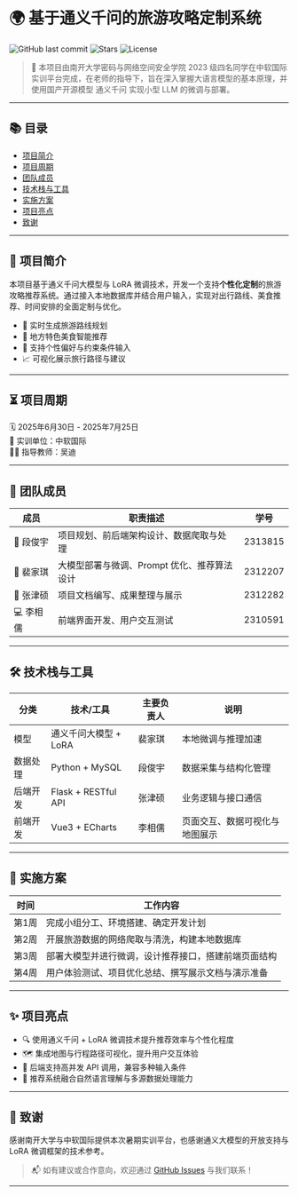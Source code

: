 # 🌍 基于通义千问的旅游攻略定制系统

![GitHub last commit](https://img.shields.io/github/last-commit/Mi-Da-Da/NK_ChinaSoft_project)
![Stars](https://img.shields.io/github/stars/Mi-Da-Da/NK_ChinaSoft_project?style=social)
![License](https://img.shields.io/badge/license-MIT-blue.svg)

> 🚀 本项目由南开大学密码与网络空间安全学院 2023 级四名同学在中软国际实训平台完成，在老师的指导下，旨在深入掌握大语言模型的基本原理，并使用国产开源模型 通义千问 实现小型 LLM 的微调与部署。

---

## 📚 目录

- [项目简介](#项目简介)
- [项目周期](#项目周期)
- [团队成员](#团队成员)
- [技术栈与工具](#技术栈与工具)
- [实施方案](#实施方案)
- [项目亮点](#项目亮点)
- [致谢](#致谢)

---

## 📌 项目简介

本项目基于通义千问大模型与 LoRA 微调技术，开发一个支持**个性化定制**的旅游攻略推荐系统。通过接入本地数据库并结合用户输入，实现对出行路线、美食推荐、时间安排的全面定制与优化。

- 🔄 实时生成旅游路线规划  
- 🍜 地方特色美食智能推荐  
- 🎯 支持个性偏好与约束条件输入  
- 📈 可视化展示旅行路径与建议

---

## ⏳ 项目周期

🗓️ 2025年6月30日 - 2025年7月25日  
🏢 实训单位：中软国际  
👨‍🏫 指导教师：吴迪  

---

## 👥 团队成员

| 成员     | 职责描述                           | 学号     |
|--------|----------------------------------|---------|
| 🎯 段俊宇 | 项目规划、前后端架构设计、数据爬取与处理         | 2313815 |
| 🧠 裴家琪 | 大模型部署与微调、Prompt 优化、推荐算法设计   | 2312207 |
| 📄 张津硕 | 项目文档编写、成果整理与展示                | 2312282 |
| 💻 李相儒 | 前端界面开发、用户交互测试                  | 2310591 |

---

## 🛠️ 技术栈与工具

| 分类     | 技术/工具             | 主要负责人 | 说明                     |
|--------|---------------------|--------|------------------------|
| 模型     | 通义千问大模型 + LoRA    | 裴家琪   | 本地微调与推理加速             |
| 数据处理  | Python + MySQL       | 段俊宇   | 数据采集与结构化管理           |
| 后端开发  | Flask + RESTful API | 张津硕   | 业务逻辑与接口通信             |
| 前端开发  | Vue3 + ECharts      | 李相儒   | 页面交互、数据可视化与地图展示      |

---

## 📅 实施方案

| 时间     | 工作内容                                       |
|--------|----------------------------------------------|
| 第1周   | 完成小组分工、环境搭建、确定开发计划                         |
| 第2周   | 开展旅游数据的网络爬取与清洗，构建本地数据库                     |
| 第3周   | 部署大模型并进行微调，设计推荐接口，搭建前端页面结构                |
| 第4周   | 用户体验测试、项目优化总结、撰写展示文档与演示准备                  |

---

## ✨ 项目亮点

- 🔍 使用通义千问 + LoRA 微调技术提升推荐效率与个性化程度  
- 🗺️ 集成地图与行程路径可视化，提升用户交互体验  
- 🔄 后端支持高并发 API 调用，兼容多种输入条件  
- 🎯 推荐系统融合自然语言理解与多源数据处理能力

---

## 🙏 致谢

感谢南开大学与中软国际提供本次暑期实训平台，也感谢通义大模型的开放支持与 LoRA 微调框架的技术参考。

> 📬 如有建议或合作意向，欢迎通过 [GitHub Issues](https://github.com/Mi-Da-Da/NK_ChinaSoft_project/issues) 与我们联系！

---





